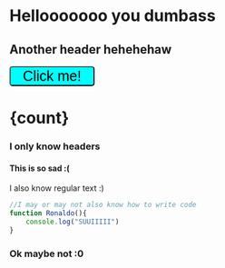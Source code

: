 # Hellooooooo you dumbass

## Another header hehehehaw

<button on:click={AddOne}>Click me!</button>
<h1>{count}</h1>

### I only know headers

#### This is so sad :(

I also know regular text :)

```js
//I may or may not also know how to write code
function Ronaldo(){
    console.log("SUUIIIII")
}
```
### Ok maybe not :0

<script>
    let count = 0
    function AddOne(){
        count++
    }
</script>
<style>
    button {
        border-radius: 5px;
        background-color: cyan;
        width: 150px;
        height: 35px;
        font-size: 25px;
    }
</style>